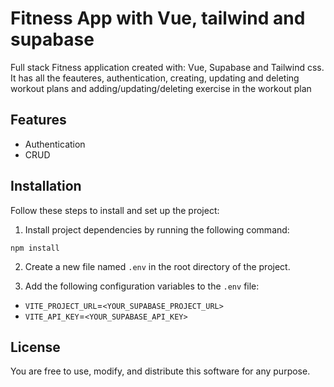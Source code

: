 # Fitness App with Vue, tailwind and supabase

Full stack Fitness application created with: Vue, Supabase and Tailwind css. It has all the feauteres, authentication, creating, updating and deleting workout plans and adding/updating/deleting exercise in the workout plan

## Features

- Authentication
- CRUD

## Installation

Follow these steps to install and set up the project:

1. Install project dependencies by running the following command:

`npm install`

2. Create a new file named `.env` in the root directory of the project.

3. Add the following configuration variables to the `.env` file:

- `VITE_PROJECT_URL`=`<YOUR_SUPABASE_PROJECT_URL>`
- `VITE_API_KEY`=`<YOUR_SUPABASE_API_KEY>`

## License

You are free to use, modify, and distribute this software for any purpose.
